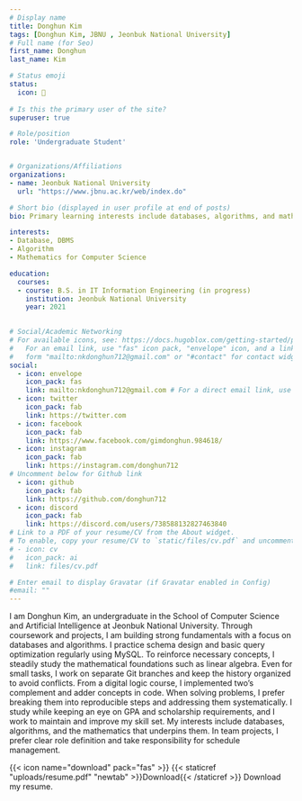 ```yaml
---
# Display name
title: Donghun Kim
tags: [Donghun Kim, JBNU , Jeonbuk National University]
# Full name (for Seo)
first_name: Donghun
last_name: Kim

# Status emoji
status:
  icon: 🍴
   
# Is this the primary user of the site?
superuser: true

# Role/position
role: 'Undergraduate Student'


# Organizations/Affiliations
organizations:
- name: Jeonbuk National University
  url: "https://www.jbnu.ac.kr/web/index.do"

# Short bio (displayed in user profile at end of posts)
bio: Primary learning interests include databases, algorithms, and mathematics.

interests:
- Database, DBMS
- Algorithm
- Mathematics for Computer Science

education:
  courses:
  - course: B.S. in IT Information Engineering (in progress)
    institution: Jeonbuk National University
    year: 2021
  

# Social/Academic Networking
# For available icons, see: https://docs.hugoblox.com/getting-started/page-builder/#icons
#   For an email link, use "fas" icon pack, "envelope" icon, and a link in the
#   form "mailto:nkdonghun712@gmail.com" or "#contact" for contact widget.
social:
  - icon: envelope
    icon_pack: fas
    link: mailto:nkdonghun712@gmail.com # For a direct email link, use "mailto:nkdonghun712@gmail.com".
  - icon: twitter
    icon_pack: fab
    link: https://twitter.com
  - icon: facebook
    icon_pack: fab
    link: https://www.facebook.com/gimdonghun.984618/
  - icon: instagram
    icon_pack: fab
    link: https://instagram.com/donghun712
# Uncomment below for Github link
  - icon: github
    icon_pack: fab
    link: https://github.com/donghun712
  - icon: discord
    icon_pack: fab
    link: https://discord.com/users/738588132827463840
# Link to a PDF of your resume/CV from the About widget.
# To enable, copy your resume/CV to `static/files/cv.pdf` and uncomment the lines below.
# - icon: cv
#   icon_pack: ai
#   link: files/cv.pdf

# Enter email to display Gravatar (if Gravatar enabled in Config)
#email: ""
---
```


I am Donghun Kim, an undergraduate in the School of Computer Science and Artificial Intelligence at Jeonbuk National University.
Through coursework and projects, I am building strong fundamentals with a focus on databases and algorithms.
I practice schema design and basic query optimization regularly using MySQL.
To reinforce necessary concepts, I steadily study the mathematical foundations such as linear algebra.
Even for small tasks, I work on separate Git branches and keep the history organized to avoid conflicts.
From a digital logic course, I implemented two’s complement and adder concepts in code.
When solving problems, I prefer breaking them into reproducible steps and addressing them systematically.
I study while keeping an eye on GPA and scholarship requirements, and I work to maintain and improve my skill set.
My interests include databases, algorithms, and the mathematics that underpins them.
In team projects, I prefer clear role definition and take responsibility for schedule management.

{{< icon name="download" pack="fas" >}} {{< staticref "uploads/resume.pdf" "newtab" >}}Download{{< /staticref >}} Download my resume.

